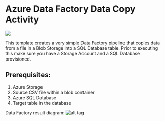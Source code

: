 # Azure Data Factory Data Copy Activity

<a href="https://portal.azure.com/#create/Microsoft.Template/uri/https%3A%2F%2Fraw.githubusercontent.com%2Fngourlaa%2Fazure-quickstart-templates%2Fmaster%2F101-data-factory-blob-2-sql%2Fazuredeploy.json" target="_blank">
    <img src="http://azuredeploy.net/deploybutton.png"/>
</a>

This template creates a very simple Data Factory pipeline that copies data from a file in a Blob Storage into a SQL Database table. Prior to  executing this make sure you have a Storage Account and a SQL Database provisioned. 

## Prerequisites:
1. Azure Storage
2. Source CSV file within a blob container 
3. Azure SQL Database
4. Target table in the database

Data Factory result diagram:
![alt tag](images/adfDiagram.PNG)
